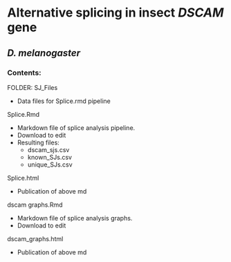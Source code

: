 # Alternative splicing in insect <i>DSCAM</i> gene
## <i>D. melanogaster</i>

### Contents:

FOLDER: SJ_Files
 - Data files for Splice.rmd pipeline

Splice.Rmd
 - Markdown file of splice analysis pipeline.
 - Download to edit
 - Resulting files:
     - dscam_sjs.csv
     - known_SJs.csv
     - unique_SJs.csv 
 
Splice.html
 - Publication of above md

dscam graphs.Rmd
 - Markdown file of splice analysis graphs.
 - Download to edit

dscam_graphs.html
 - Publication of above md
